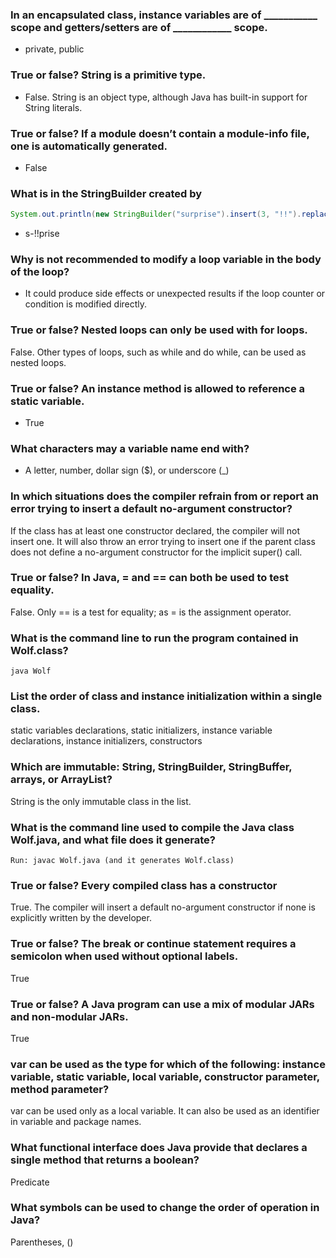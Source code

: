 ### In an encapsulated class, instance variables are of ___________ scope and getters/setters are of ____________ scope.
* private, public

### True or false? String is a primitive type.
* False. String is an object type, although Java has built-in support for String literals.

### True or false? If a module doesn’t contain a module-info file, one is automatically generated.
* False



### What is in the StringBuilder created by
```java
System.out.println(new StringBuilder("surprise").insert(3, "!!").replace(1, 3, "-"));?
```
* s-!!prise

### Why is not recommended to modify a loop variable in the body of the loop?
* It could produce side effects or unexpected results if the loop counter or condition is modified directly.

### True or false? Nested loops can only be used with for loops.
False. Other types of loops, such as while and do while, can be used as nested loops.

### True or false? An instance method is allowed to reference a static variable.
* True

### What characters may a variable name end with?
* A letter, number, dollar sign ($), or underscore (_)

### In which situations does the compiler refrain from or report an error trying to insert a default no-argument constructor?
If the class has at least one constructor declared, the compiler will not insert one.
It will also throw an error trying to insert one if the parent class does not define a no-argument constructor for the implicit super() call.

### True or false? In Java, = and == can both be used to test equality.
False. Only == is a test for equality; as = is the assignment operator.

### What is the command line to run the program contained in Wolf.class?
```ssh
java Wolf
```

### List the order of class and instance initialization within a single class.
static variables declarations, static initializers, instance variable declarations, instance initializers, constructors

### Which are immutable: String, StringBuilder, StringBuffer, arrays, or ArrayList?
String is the only immutable class in the list.

### What is the command line used to compile the Java class Wolf.java, and what file does it generate?
```ssh
Run: javac Wolf.java (and it generates Wolf.class)
```

### True or false? Every compiled class has a constructor
True. The compiler will insert a default no-argument constructor if none is explicitly written by the developer.

### True or false? The break or continue statement requires a semicolon when used without optional labels.
True

### True or false? A Java program can use a mix of modular JARs and non-modular JARs.
True

### var can be used as the type for which of the following: instance variable, static variable, local variable, constructor parameter, method parameter?
var can be used only as a local variable. It can also be used as an identifier in variable and package names.

### What functional interface does Java provide that declares a single method that returns a boolean?
Predicate

### What symbols can be used to change the order of operation in Java?
Parentheses, ()